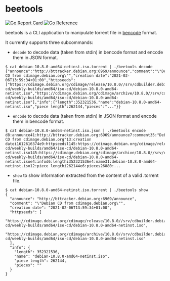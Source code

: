 # beetools

[![Go Report Card](https://goreportcard.com/badge/github.com/Pippolo84/beetools)](https://goreportcard.com/report/github.com/Pippolo84/beetools)
[![Go Reference](https://pkg.go.dev/badge/github.com/Pippolo84/beetools.svg)](https://pkg.go.dev/github.com/Pippolo84/beetools)

beetools is a CLI application to manipulate torrent file in [bencode](https://en.wikipedia.org/wiki/Bencode) format.

It currently supports three subcommands:

- `decode` to decode data (taken from stdin) in bencode format and encode them in JSON format.

```
$ cat debian-10.8.0-amd64-netinst.iso.torrent | ./beetools decode
{"announce":"http://bttracker.debian.org:6969/announce","comment":"\"Debian CD from cdimage.debian.org\"","creation date":"2021-02-06T13:59:34+01:00","httpseeds":["https://cdimage.debian.org/cdimage/release/10.8.0//srv/cdbuilder.debian.org/dst/deb-cd/weekly-builds/amd64/iso-cd/debian-10.8.0-amd64-netinst.iso","https://cdimage.debian.org/cdimage/archive/10.8.0//srv/cdbuilder.debian.org/dst/deb-cd/weekly-builds/amd64/iso-cd/debian-10.8.0-amd64-netinst.iso"],"info":{"length":352321536,"name":"debian-10.8.0-amd64-netinst.iso","piece length":262144,"pieces":"..."}}
```

- `encode` to decode data (taken from stdin) in JSON format and encode them in bencode format.

```
$ cat debian-10.8.0-amd64-netinst.iso.json | ./beetools encode
d8:announce41:http://bttracker.debian.org:6969/announce7:comment35:"Debian CD from cdimage.debian.org"13:creation datei1612616374e9:httpseedsl145:https://cdimage.debian.org/cdimage/release/10.8.0//srv/cdbuilder.debian.org/dst/deb-cd/weekly-builds/amd64/iso-cd/debian-10.8.0-amd64-netinst.iso145:https://cdimage.debian.org/cdimage/archive/10.8.0//srv/cdbuilder.debian.org/dst/deb-cd/weekly-builds/amd64/iso-cd/debian-10.8.0-amd64-netinst.isoe4:infod6:lengthi352321536e4:name31:debian-10.8.0-amd64-netinst.iso12:piece lengthi262144e6:pieces26880:...
```

- `show` to show information extracted from the content of a valid .torrent file.

```
$ cat debian-10.8.0-amd64-netinst.iso.torrent | ./beetools show
{
  "announce": "http://bttracker.debian.org:6969/announce",
  "comment": "\"Debian CD from cdimage.debian.org\"",
  "creation date": "2021-02-06T13:59:34+01:00",
  "httpseeds": [
    "https://cdimage.debian.org/cdimage/release/10.8.0//srv/cdbuilder.debian.org/dst/deb-cd/weekly-builds/amd64/iso-cd/debian-10.8.0-amd64-netinst.iso",
    "https://cdimage.debian.org/cdimage/archive/10.8.0//srv/cdbuilder.debian.org/dst/deb-cd/weekly-builds/amd64/iso-cd/debian-10.8.0-amd64-netinst.iso"
  ],
  "info": {
    "length": 352321536,
    "name": "debian-10.8.0-amd64-netinst.iso",
    "piece length": 262144,
    "pieces": ""
  }
}
```